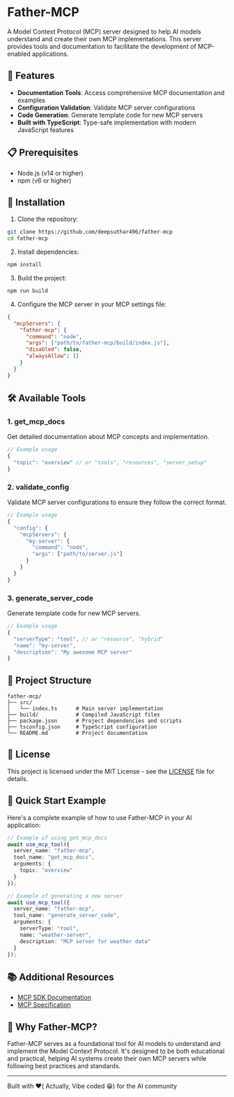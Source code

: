 # Father-MCP

A Model Context Protocol (MCP) server designed to help AI models understand and create their own MCP implementations. This server provides tools and documentation to facilitate the development of MCP-enabled applications.

## 🌟 Features

- **Documentation Tools**: Access comprehensive MCP documentation and examples
- **Configuration Validation**: Validate MCP server configurations
- **Code Generation**: Generate template code for new MCP servers
- **Built with TypeScript**: Type-safe implementation with modern JavaScript features

## 📋 Prerequisites

- Node.js (v14 or higher)
- npm (v6 or higher)

## 🚀 Installation

1. Clone the repository:
```bash
git clone https://github.com/deepsuthar496/father-mcp
cd father-mcp
```

2. Install dependencies:
```bash
npm install
```

3. Build the project:
```bash
npm run build
```

4. Configure the MCP server in your MCP settings file:
```json
{
  "mcpServers": {
    "father-mcp": {
      "command": "node",
      "args": ["path/to/father-mcp/build/index.js"],
      "disabled": false,
      "alwaysAllow": []
    }
  }
}
```

## 🛠️ Available Tools

### 1. get_mcp_docs
Get detailed documentation about MCP concepts and implementation.

```typescript
// Example usage
{
  "topic": "overview" // or "tools", "resources", "server_setup"
}
```

### 2. validate_config
Validate MCP server configurations to ensure they follow the correct format.

```typescript
// Example usage
{
  "config": {
    "mcpServers": {
      "my-server": {
        "command": "node",
        "args": ["path/to/server.js"]
      }
    }
  }
}
```

### 3. generate_server_code
Generate template code for new MCP servers.

```typescript
// Example usage
{
  "serverType": "tool", // or "resource", "hybrid"
  "name": "my-server",
  "description": "My awesome MCP server"
}
```

## 📁 Project Structure

```
father-mcp/
├── src/
│   └── index.ts      # Main server implementation
├── build/            # Compiled JavaScript files
├── package.json      # Project dependencies and scripts
├── tsconfig.json     # TypeScript configuration
└── README.md         # Project documentation
```

## 📝 License

This project is licensed under the MIT License - see the [LICENSE](LICENSE) file for details.

## 🚀 Quick Start Example

Here's a complete example of how to use Father-MCP in your AI application:

```typescript
// Example of using get_mcp_docs
await use_mcp_tool({
  server_name: "father-mcp",
  tool_name: "get_mcp_docs",
  arguments: {
    topic: "overview"
  }
});

// Example of generating a new server
await use_mcp_tool({
  server_name: "father-mcp",
  tool_name: "generate_server_code",
  arguments: {
    serverType: "tool",
    name: "weather-server",
    description: "MCP server for weather data"
  }
});
```

## 📚 Additional Resources

- [MCP SDK Documentation](https://github.com/modelcontextprotocol/sdk)
- [MCP Specification](https://github.com/modelcontextprotocol/specification)

## 🤖 Why Father-MCP?

Father-MCP serves as a foundational tool for AI models to understand and implement the Model Context Protocol. It's designed to be both educational and practical, helping AI systems create their own MCP servers while following best practices and standards.

---
Built with ❤️( Actually, Vibe coded 😁) for the AI community
